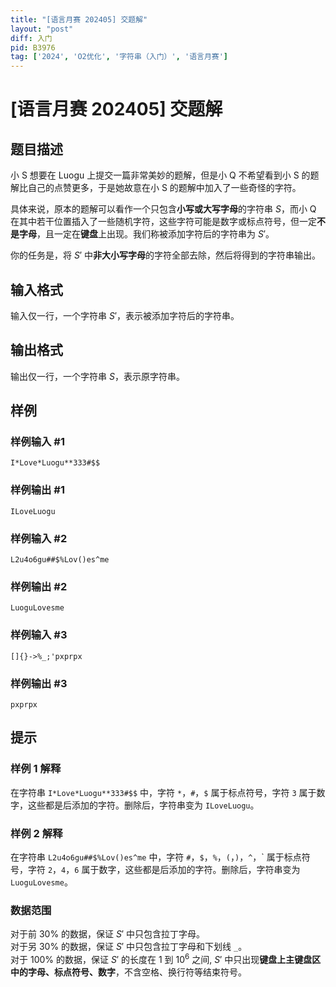 ```yaml
---
title: "[语言月赛 202405] 交题解"
layout: "post"
diff: 入门
pid: B3976
tag: ['2024', 'O2优化', '字符串（入门）', '语言月赛']
---
```

# [语言月赛 202405] 交题解
## 题目描述

小 S 想要在 Luogu 上提交一篇非常美妙的题解，但是小 Q 不希望看到小 S 的题解比自己的点赞更多，于是她故意在小 S 的题解中加入了一些奇怪的字符。

具体来说，原本的题解可以看作一个只包含**小写或大写字母**的字符串 $S$，而小 Q 在其中若干位置插入了一些随机字符，这些字符可能是数字或标点符号，但一定**不是字母**，且一定在**键盘**上出现。我们称被添加字符后的字符串为 $S'$。

你的任务是，将 $S'$ 中**非大小写字母**的字符全部去除，然后将得到的字符串输出。
## 输入格式

输入仅一行，一个字符串 $S'$，表示被添加字符后的字符串。
## 输出格式

输出仅一行，一个字符串 $S$，表示原字符串。
## 样例

### 样例输入 #1
```
I*Love*Luogu**333#$$

```
### 样例输出 #1
```
ILoveLuogu

```
### 样例输入 #2
```
L2u4o6gu##$%Lov()es^me

```
### 样例输出 #2
```
LuoguLovesme

```
### 样例输入 #3
```
[]{}->%_;'pxprpx

```
### 样例输出 #3
```
pxprpx

```
## 提示

### 样例 1 解释

在字符串 `I*Love*Luogu**333#$$` 中，字符 `*`，`#`，`$` 属于标点符号，字符 `3` 属于数字，这些都是后添加的字符。删除后，字符串变为 `ILoveLuogu`。

### 样例 2 解释

在字符串 `L2u4o6gu##$%Lov()es^me` 中，字符 `#`，`$`，`%`，`(`，`)`，`^`，\` 属于标点符号，字符 `2`，`4`，`6` 属于数字，这些都是后添加的字符。删除后，字符串变为 `LuoguLovesme`。

### 数据范围

对于前 $30 \%$ 的数据，保证 $S'$ 中只包含拉丁字母。  
对于另 $30 \%$ 的数据，保证 $S'$ 中只包含拉丁字母和下划线 `_`。  
对于 $100 \%$ 的数据，保证 $S'$ 的长度在 $1$ 到 $10^6$ 之间, $S'$ 中只出现**键盘上主键盘区中的字母、标点符号、数字**，不含空格、换行符等结束符号。
